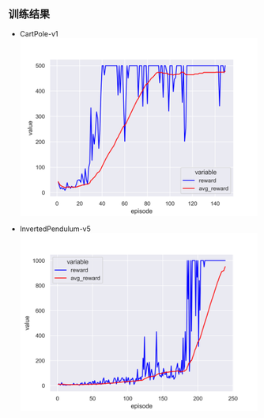 ## 训练结果
- CartPole-v1  
![CartPole-v1 train reward](https://github.com/iLovEing/hello_DRL/blob/main/4.PPO/train_log/CartPole-v1_PPO_reward.png)

- InvertedPendulum-v5
![InvertedPendulum-v5 train reward](https://github.com/iLovEing/hello_DRL/blob/main/4.PPO/train_log/InvertedPendulum-v5_PPO_reward.png)
